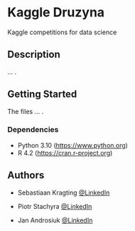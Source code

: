 # Kaggle Druzyna

Kaggle competitions for data science

## Description

... .

## Getting Started

The files ... .

### Dependencies

* Python 3.10 (https://www.python.org)
* R 4.2 (https://cran.r-project.org)

## Authors

* Sebastiaan Kragting [@LinkedIn](https://linkedin.com/in/sebastiaan-kragting-76b602123)

* Piotr Stachyra [@LinkedIn](https://www.linkedin.com/in/piotr-stachyra/)

* Jan Androsiuk [@LinkedIn](https://www.linkedin.com/in/janandrosiuk/)
